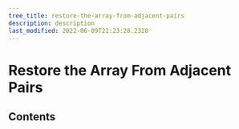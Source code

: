 ```yaml
---
tree_title: restore-the-array-from-adjacent-pairs
description: description
last_modified: 2022-06-09T21:23:28.2328
---
```


# Restore the Array From Adjacent Pairs

## Contents
